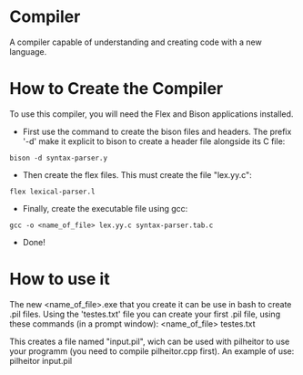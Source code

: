 # Compiler
A compiler capable of understanding and creating code with a new language.

# How to Create the Compiler
To use this compiler, you will need the Flex and Bison applications installed.

- First use the command to create the bison files and headers. The prefix '-d' make it explicit to bison to create a header file alongside its C file:

```console
bison -d syntax-parser.y
```

- Then create the flex files. This must create the file "lex.yy.c":

```console
flex lexical-parser.l
```

- Finally, create the executable file using gcc:

```console
gcc -o <name_of_file> lex.yy.c syntax-parser.tab.c
```

- Done!

# How to use it
The new <name_of_file>.exe that you create it can be use in bash to create .pil files. Using the 'testes.txt' file you can create your first .pil file, using these commands (in a prompt window):
<name_of_file> testes.txt

This creates a file named "input.pil", wich can be used with pilheitor to use your programm (you need to compile pilheitor.cpp first). An example of use:
pilheitor input.pil
